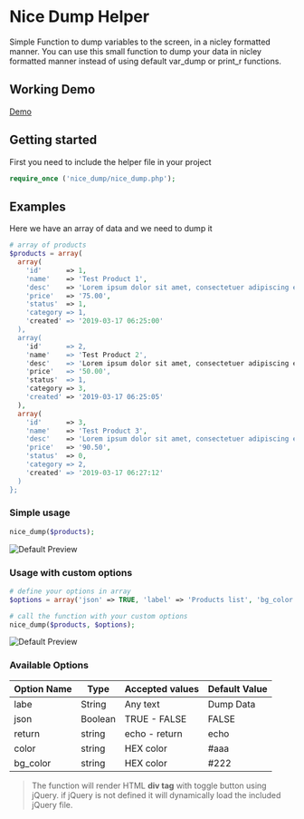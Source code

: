 Nice Dump Helper
======
Simple Function to dump variables to the screen, in a nicley formatted manner. You can use this small function to dump your data in nicley formatted manner instead of using default var_dump or print_r functions.

Working Demo
------
[Demo](https://demo.forward-web.com/nice-dump)

Getting started
------
First you need to include the helper file in your project
```php
require_once ('nice_dump/nice_dump.php');
```

Examples
------
Here we have an array of data and we need to dump it
```php
# array of products
$products = array(
  array(
    'id'      => 1,
    'name'    => 'Test Product 1',
    'desc'    => 'Lorem ipsum dolor sit amet, consectetuer adipiscing elit. Aenean commodo ligula eget dolor.',
    'price'   => '75.00',
    'status'  => 1,
    'category => 1,
    'created' => '2019-03-17 06:25:00'
  ),
  array(
    'id'      => 2,
    'name'    => 'Test Product 2',
    'desc'    => 'Lorem ipsum dolor sit amet, consectetuer adipiscing elit. Aenean commodo ligula eget dolor.',
    'price'   => '50.00',
    'status'  => 1,
    'category => 3,
    'created' => '2019-03-17 06:25:05'
  ),
  array(
    'id'      => 3,
    'name'    => 'Test Product 3',
    'desc'    => 'Lorem ipsum dolor sit amet, consectetuer adipiscing elit. Aenean commodo ligula eget dolor.',
    'price'   => '90.50',
    'status'  => 0,
    'category => 2,
    'created' => '2019-03-17 06:27:12'
  )
};
```
### Simple usage
```php
nice_dump($products);
```
![Default Preview](https://forward-web.com/uploads/default.png)

### Usage with custom options
```php
# define your options in array
$options = array('json' => TRUE, 'label' => 'Products list', 'bg_color' => '#1B1464', 'color' => '#fff');

# call the function with your custom options
nice_dump($products, $options);
```
![Default Preview](https://forward-web.com/uploads/custom.png)

### Available Options
| Option Name        | Type            | Accepted values  | Default Value   |
| ------------------ |-----------------|------------------|---------------- |
| labe               | String          | Any text         | Dump Data       |
| json               | Boolean         | TRUE - FALSE     | FALSE           |
| return             | string          | echo - return    | echo            |
| color              | string          | HEX color        | #aaa            |
| bg_color           | string          | HEX color        | #222            |

> The function will render HTML **div tag** with toggle button using jQuery. if jQuery is not defined it will dynamically load the included jQuery file.
